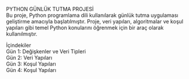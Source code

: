 PYTHON GÜNLÜK TUTMA PROJESİ            
Bu proje, Python programlama dili kullanılarak günlük tutma uygulaması geliştirme amacıyla başlatılmıştır. Proje, veri yapıları, algoritmalar ve koşul yapıları gibi temel Python konularını öğrenmek için bir araç olarak kullanılmıştır.

İçindekiler              
Gün 1: Değişkenler ve Veri Tipleri                
Gün 2: Veri Yapıları           
Gün 3: Koşul Yapıları                
Gün 4: Koşul Yapıları
